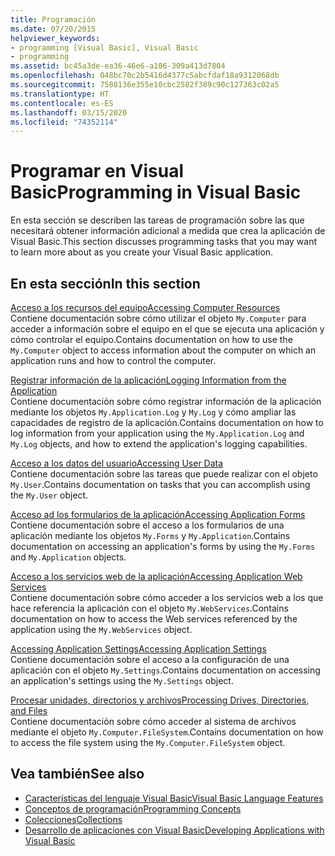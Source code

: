 ```yaml
---
title: Programación
ms.date: 07/20/2015
helpviewer_keywords:
- programming [Visual Basic], Visual Basic
- programming
ms.assetid: bc45a3de-ea36-46e6-a106-309a413d7804
ms.openlocfilehash: 048bc70c2b5416d4377c5abcfdaf18a9312068db
ms.sourcegitcommit: 7588136e355e10cbc2582f389c90c127363c02a5
ms.translationtype: HT
ms.contentlocale: es-ES
ms.lasthandoff: 03/15/2020
ms.locfileid: "74352114"
---
```

# <a name="programming-in-visual-basic"></a><span data-ttu-id="c77bb-102">Programar en Visual Basic</span><span class="sxs-lookup"><span data-stu-id="c77bb-102">Programming in Visual Basic</span></span>

<span data-ttu-id="c77bb-103">En esta sección se describen las tareas de programación sobre las que necesitará obtener información adicional a medida que crea la aplicación de Visual Basic.</span><span class="sxs-lookup"><span data-stu-id="c77bb-103">This section discusses programming tasks that you may want to learn more about as you create your Visual Basic application.</span></span>  
  
## <a name="in-this-section"></a><span data-ttu-id="c77bb-104">En esta sección</span><span class="sxs-lookup"><span data-stu-id="c77bb-104">In this section</span></span>  

 [<span data-ttu-id="c77bb-105">Acceso a los recursos del equipo</span><span class="sxs-lookup"><span data-stu-id="c77bb-105">Accessing Computer Resources</span></span>](../../../visual-basic/developing-apps/programming/computer-resources/index.md)  
 <span data-ttu-id="c77bb-106">Contiene documentación sobre cómo utilizar el objeto `My.Computer` para acceder a información sobre el equipo en el que se ejecuta una aplicación y cómo controlar el equipo.</span><span class="sxs-lookup"><span data-stu-id="c77bb-106">Contains documentation on how to use the `My.Computer` object to access information about the computer on which an application runs and how to control the computer.</span></span>  
  
 [<span data-ttu-id="c77bb-107">Registrar información de la aplicación</span><span class="sxs-lookup"><span data-stu-id="c77bb-107">Logging Information from the Application</span></span>](../../../visual-basic/developing-apps/programming/log-info/index.md)  
 <span data-ttu-id="c77bb-108">Contiene documentación sobre cómo registrar información de la aplicación mediante los objetos `My.Application.Log` y `My.Log` y cómo ampliar las capacidades de registro de la aplicación.</span><span class="sxs-lookup"><span data-stu-id="c77bb-108">Contains documentation on how to log information from your application using the `My.Application.Log` and `My.Log` objects, and how to extend the application's logging capabilities.</span></span>  
  
 [<span data-ttu-id="c77bb-109">Acceso a los datos del usuario</span><span class="sxs-lookup"><span data-stu-id="c77bb-109">Accessing User Data</span></span>](../../../visual-basic/developing-apps/programming/accessing-user-data.md)  
 <span data-ttu-id="c77bb-110">Contiene documentación sobre las tareas que puede realizar con el objeto `My.User`.</span><span class="sxs-lookup"><span data-stu-id="c77bb-110">Contains documentation on tasks that you can accomplish using the `My.User` object.</span></span>  
  
 [<span data-ttu-id="c77bb-111">Acceso ad los formularios de la aplicación</span><span class="sxs-lookup"><span data-stu-id="c77bb-111">Accessing Application Forms</span></span>](../../../visual-basic/developing-apps/programming/accessing-application-forms.md)  
 <span data-ttu-id="c77bb-112">Contiene documentación sobre el acceso a los formularios de una aplicación mediante los objetos `My.Forms` y `My.Application`.</span><span class="sxs-lookup"><span data-stu-id="c77bb-112">Contains documentation on accessing an application's forms by using the `My.Forms` and `My.Application` objects.</span></span>  
  
 [<span data-ttu-id="c77bb-113">Acceso a los servicios web de la aplicación</span><span class="sxs-lookup"><span data-stu-id="c77bb-113">Accessing Application Web Services</span></span>](../../../visual-basic/developing-apps/programming/accessing-application-web-services.md)  
 <span data-ttu-id="c77bb-114">Contiene documentación sobre cómo acceder a los servicios web a los que hace referencia la aplicación con el objeto `My.WebServices`.</span><span class="sxs-lookup"><span data-stu-id="c77bb-114">Contains documentation on how to access the Web services referenced by the application using the `My.WebServices` object.</span></span>  
  
 [<span data-ttu-id="c77bb-115">Accessing Application Settings</span><span class="sxs-lookup"><span data-stu-id="c77bb-115">Accessing Application Settings</span></span>](../../../visual-basic/developing-apps/programming/app-settings/index.md)  
 <span data-ttu-id="c77bb-116">Contiene documentación sobre el acceso a la configuración de una aplicación con el objeto `My.Settings`.</span><span class="sxs-lookup"><span data-stu-id="c77bb-116">Contains documentation on accessing an application's settings using the `My.Settings` object.</span></span>  
  
 [<span data-ttu-id="c77bb-117">Procesar unidades, directorios y archivos</span><span class="sxs-lookup"><span data-stu-id="c77bb-117">Processing Drives, Directories, and Files</span></span>](drives-directories-files/index.md)  
 <span data-ttu-id="c77bb-118">Contiene documentación sobre cómo acceder al sistema de archivos mediante el objeto `My.Computer.FileSystem`.</span><span class="sxs-lookup"><span data-stu-id="c77bb-118">Contains documentation on how to access the file system using the `My.Computer.FileSystem` object.</span></span>  
  
## <a name="see-also"></a><span data-ttu-id="c77bb-119">Vea también</span><span class="sxs-lookup"><span data-stu-id="c77bb-119">See also</span></span>

- [<span data-ttu-id="c77bb-120">Características del lenguaje Visual Basic</span><span class="sxs-lookup"><span data-stu-id="c77bb-120">Visual Basic Language Features</span></span>](../../../visual-basic/programming-guide/language-features/index.md)
- [<span data-ttu-id="c77bb-121">Conceptos de programación</span><span class="sxs-lookup"><span data-stu-id="c77bb-121">Programming Concepts</span></span>](../../../visual-basic/programming-guide/concepts/index.md)
- [<span data-ttu-id="c77bb-122">Colecciones</span><span class="sxs-lookup"><span data-stu-id="c77bb-122">Collections</span></span>](../../../visual-basic/programming-guide/concepts/collections.md)
- [<span data-ttu-id="c77bb-123">Desarrollo de aplicaciones con Visual Basic</span><span class="sxs-lookup"><span data-stu-id="c77bb-123">Developing Applications with Visual Basic</span></span>](../../../visual-basic/developing-apps/index.md)
